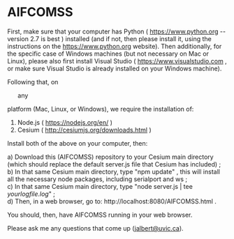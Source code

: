# AIFCOMSS

First, make sure that your computer has Python ( https://www.python.org -- version 2.7 is best ) installed (and if not,
then please install it, using the instructions on the https://www.python.org website).  Then additionally, for the specific case of Windows machines (but not necessary on Mac or Linux), please also first install Visual Studio ( https://www.visualstudio.com , or make sure Visual Studio is already installed on your Windows machine). <br>

Following that, on <ul>any</ul> platform (Mac, Linux, or Windows), we require the installation of: <br>

 1) Node.js ( https://nodejs.org/en/ ) <br>
 2) Cesium ( http://cesiumjs.org/downloads.html ) <br>

Install both of the above on your computer, then: <br>

 a) Download this (AIFCOMSS) repository to your Cesium main directory (which should replace the default server.js file that Cesium has included) ; <br>
 b) In that same Cesium main directory, type  "npm update" , this will install all the necessary node packages, including serialport and ws ; <br>
 c) In that same Cesium main directory, type  "node server.js | tee <i>yourlogfile.log</i>" ; <br>
 d) Then, in a web browser, go to:  http://localhost:8080/AIFCOMSS.html . <br>

You should, then, have AIFCOMSS running in your web browser. <br>

Please ask me any questions that come up (jalbert@uvic.ca).
